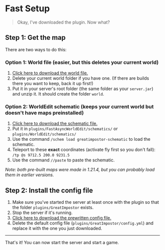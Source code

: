 # Fast Setup

> Okay, I've downloaded the plugin. Now what?

## Step 1: Get the map

There are two ways to do this:

### Option 1: World file (easier, but this deletes your current world)

1. [Click here to download the world file.](https://github.com/greatericontop/GreatImpostor/raw/refs/heads/main/greatimpostor-world.zip)
2. Delete your current world folder if you have one. (If there are builds there you want to keep, back it up first!)
3. Put it in your server's root folder (the same folder as your `server.jar`) and unzip it. It should create the folder `world`.

### Option 2: WorldEdit schematic (keeps your current world but doesn't have maps preinstalled)

1. [Click here to download the schematic file.](https://github.com/greatericontop/GreatImpostor/raw/refs/heads/main/greatimpostor-schematic.schem)
2. Put it in `plugins/FastAsyncWorldEdit/schematics/` or `plugins/WorldEdit/schematics/`
3. Use the command `/schem load greatimpostor-schematic` to load the schematic.
4. Teleport to these **exact** coordinates (activate fly first so you don't fall): `/tp @s 9712.5 200.0 9231.5`
5. Use the command `//paste` to paste the schematic.

*Note: both pre-built maps were made in 1.21.4, but you can probably load them in earlier versions.*

## Step 2: Install the config file

1. Make sure you've started the server at least once with the plugin so that the folder `plugins/GreatImpostor` exists.
2. Stop the server if it's running.
3. [Click here to download the prewritten config file.](https://github.com/greatericontop/GreatImpostor/raw/refs/heads/main/prewritten-config-yml-here/config.yml)
4. Delete the default config file (`plugins/GreatImpostor/config.yml`) and replace it with the one you just downloaded.

---

That's it! You can now start the server and start a game.
